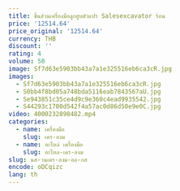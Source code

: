 ```yaml
---
title: ชิ้นส่วนเครื่องมือลูกสูบตัวแปร Salesexcavator ร้อน
price: '12514.64'
price_original: '12514.64'
currency: THB
discount: ''
rating: 4
volume: 50
image: Sf7d63e5903bb43a7a1e325516eb6ca3cR.jpg
images:
  - Sf7d63e5903bb43a7a1e325516eb6ca3cR.jpg
  - S0bb4f8bd05a748bda5116eab7843567aU.jpg
  - Se943851c35ce4d9c9e360c4ead9935542.jpg
  - S44293c1700d542f4a57ac0d86d50e9e0C.jpg
video: 4000232898482.mp4
categories:
  - name: เครื่องมือ
    slug: เคร-องม
  - name: อะไหล่ เครื่องมือ
    slug: อะไหล-เคร-องม
slug: นส-วนเคร-องม-อล-กส
encode: oDCqizc
lang: th
---
```

  